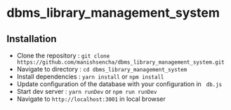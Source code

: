 # dbms_library_management_system

## Installation
<ul>
  <li> Clone the repository : <code>git clone https://github.com/manishsencha/dbms_library_management_system.git</code></li>
  <li>Navigate to directory : <code>cd dbms_library_management_system</code></li>
  <li>Install dependencies : <code>yarn install</code> or <code>npm install</code></li>
  <li>Update configuration of the database with your configuration in <code> db.js </code></li>
  <li>Start dev server : <code>yarn runDev</code> or <code>npm run runDev</code></li>
  <li>Navigate to <code>http://localhost:3001</code> in local browser</li>
</ul>
